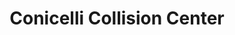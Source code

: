 ---
title: "Conicelli Collision Center"
url: /plymouth-meeting/conicelli-collision-center/
shop: Autowerkstatt
---